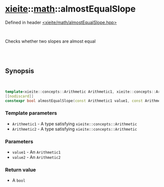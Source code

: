 # [xieite](../xieite.md)::[math](../math.md)::almostEqualSlope
Defined in header [<xieite/math/almostEqualSlope.hpp>](../../include/xieite/math/almostEqualSlope.hpp)

<br/>

Checks whether two slopes are almost equal

<br/><br/>

## Synopsis

<br/>

```cpp
template<xieite::concepts::Arithmetic Arithmetic1, xieite::concepts::Arithmetic Arithmetic2>
[[nodiscard]]
constexpr bool almostEqualSlope(const Arithmetic1 value1, const Arithmetic2 value2) noexcept;
```
### Template parameters
- `Arithmetic1` - A type satisfying `xieite::concepts::Arithmetic`
- `Arithmetic2` - A type satisfying `xieite::concepts::Arithmetic`
### Parameters
- `value1` - An `Arithmetic1`
- `value2` - An `Arithmetic2`
### Return value
- A `bool`
